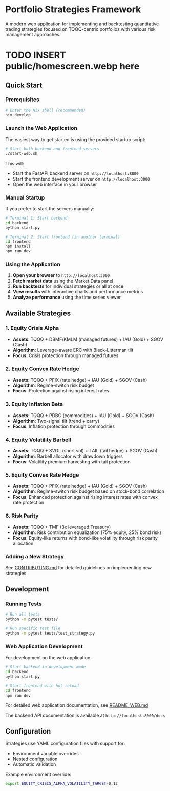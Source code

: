 # Portfolio Strategies Framework

A modern web application for implementing and backtesting quantitative trading strategies focused on TQQQ-centric portfolios with various risk management approaches.

# TODO INSERT public/homescreen.webp here

## Quick Start

### Prerequisites

```bash
# Enter the Nix shell (recommended)
nix develop
```

### Launch the Web Application

The easiest way to get started is using the provided startup script:

```bash
# Start both backend and frontend servers
./start-web.sh
```

This will:

- Start the FastAPI backend server on `http://localhost:8000`
- Start the frontend development server on `http://localhost:3000`
- Open the web interface in your browser

### Manual Startup

If you prefer to start the servers manually:

```bash
# Terminal 1: Start backend
cd backend
python start.py

# Terminal 2: Start frontend (in another terminal)
cd frontend
npm install
npm run dev
```

### Using the Application

1. **Open your browser** to `http://localhost:3000`
2. **Fetch market data** using the Market Data panel
3. **Run backtests** for individual strategies or all at once
4. **View results** with interactive charts and performance metrics
5. **Analyze performance** using the time series viewer

## Available Strategies

### 1. Equity Crisis Alpha

- **Assets**: TQQQ + DBMF/KMLM (managed futures) + IAU (Gold) + SGOV (Cash)
- **Algorithm**: Leverage-aware ERC with Black-Litterman tilt
- **Focus**: Crisis protection through managed futures

### 2. Equity Convex Rate Hedge

- **Assets**: TQQQ + PFIX (rate hedge) + IAU (Gold) + SGOV (Cash)
- **Algorithm**: Regime-switch risk budget
- **Focus**: Protection against rising interest rates

### 3. Equity Inflation Beta

- **Assets**: TQQQ + PDBC (commodities) + IAU (Gold) + SGOV (Cash)
- **Algorithm**: Two-signal tilt (trend + carry)
- **Focus**: Inflation protection through commodities

### 4. Equity Volatility Barbell

- **Assets**: TQQQ + SVOL (short vol) + TAIL (tail hedge) + SGOV (Cash)
- **Algorithm**: Barbell allocator with drawdown triggers
- **Focus**: Volatility premium harvesting with tail protection

### 5. Equity Convex Rate Hedge

- **Assets**: TQQQ + PFIX (rate hedge) + IAU (Gold) + SGOV (Cash)
- **Algorithm**: Regime-switch risk budget based on stock-bond correlation
- **Focus**: Enhanced protection against rising interest rates with convex rate protection

### 6. Risk Parity

- **Assets**: TQQQ + TMF (3x leveraged Treasury)
- **Algorithm**: Risk contribution equalization (75% equity, 25% bond risk)
- **Focus**: Equity-like returns with bond-like volatility through risk parity allocation

### Adding a New Strategy

See [CONTRIBUTING.md](CONTRIBUTING.md) for detailed guidelines on implementing new strategies.

## Development

### Running Tests

```bash
# Run all tests
python -m pytest tests/

# Run specific test file
python -m pytest tests/test_strategy.py
```

### Web Application Development

For development on the web application:

```bash
# Start backend in development mode
cd backend
python start.py

# Start frontend with hot reload
cd frontend
npm run dev
```

For detailed web application documentation, see [README_WEB.md](README_WEB.md)

The backend API documentation is available at `http://localhost:8000/docs`

## Configuration

Strategies use YAML configuration files with support for:

- Environment variable overrides
- Nested configuration
- Automatic validation

Example environment override:

```bash
export EQUITY_CRISIS_ALPHA_VOLATILITY_TARGET=0.12
```
